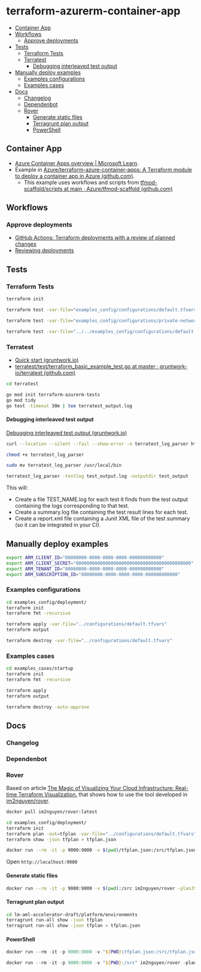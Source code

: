 # terraform-azurerm-container-app <!-- omit in toc -->

- [Container App](#container-app)
- [Workflows](#workflows)
  - [Approve deployments](#approve-deployments)
- [Tests](#tests)
  - [Terraform Tests](#terraform-tests)
  - [Terratest](#terratest)
    - [Debugging interleaved test output](#debugging-interleaved-test-output)
- [Manually deploy examples](#manually-deploy-examples)
  - [Examples configurations](#examples-configurations)
  - [Examples cases](#examples-cases)
- [Docs](#docs)
  - [Changelog](#changelog)
  - [Dependenbot](#dependenbot)
  - [Rover](#rover)
    - [Generate static files](#generate-static-files)
    - [Terragrunt plan output](#terragrunt-plan-output)
    - [PowerShell](#powershell)

## Container App

- [Azure Container Apps overview | Microsoft Learn](https://learn.microsoft.com/en-gb/azure/container-apps/overview).  
- Example in [Azure/terraform-azure-container-apps: A Terraform module to deploy a container app in Azure (github.com)](https://github.com/Azure/terraform-azure-container-apps).
  - This example uses workflows and scripts from [tfmod-scaffold/scripts at main · Azure/tfmod-scaffold (github.com)](https://github.com/Azure/tfmod-scaffold/tree/main/scripts)

## Workflows

### Approve deployments

- [GitHub Actions: Terraform deployments with a review of planned changes](https://itnext.io/github-actions-terraform-deployments-with-a-review-of-planned-changes-30143358bb5c)
- [Reviewing deployments](https://docs.github.com/en/actions/managing-workflow-runs/reviewing-deployments)

## Tests

### Terraform Tests

```bash
terraform init

terraform test -var-file="examples_config/configurations/default.tfvars"

terraform test -var-file="examples_config/configurations/private-networking.tfvars"

terraform test -var-file="../../examples_config/configurations/default.tfvars"
```

### Terratest

- [Quick start (gruntwork.io)](https://terratest.gruntwork.io/docs/getting-started/quick-start/)
- [terratest/test/terraform_basic_example_test.go at master · gruntwork-io/terratest (github.com)](https://github.com/gruntwork-io/terratest/blob/master/test/terraform_basic_example_test.go)

```bash
cd terratest

go mod init terraform-azurerm-tests
go mod tidy
go test -timeout 30m | tee terratest_output.log
```

#### Debugging interleaved test output

[Debugging interleaved test output (gruntwork.io)](https://terratest.gruntwork.io/docs/testing-best-practices/debugging-interleaved-test-output/)

```bash
curl --location --silent --fail --show-error -o terratest_log_parser https://github.com/gruntwork-io/terratest/releases/download/v0.13.13/terratest_log_parser_linux_amd64

chmod +x terratest_log_parser

sudo mv terratest_log_parser /usr/local/bin

terratest_log_parser -testlog test_output.log -outputdir test_output
```

This will:

- Create a file TEST_NAME.log for each test it finds from the test output containing the logs corresponding to that test.
- Create a summary.log file containing the test result lines for each test.
- Create a report.xml file containing a Junit XML file of the test summary (so it can be integrated in your CI).

## Manually deploy examples

```bash
export ARM_CLIENT_ID="00000000-0000-0000-0000-000000000000"
export ARM_CLIENT_SECRET="0000000000000000000000000000000000000000000"
export ARM_TENANT_ID="00000000-0000-0000-0000-000000000000"
export ARM_SUBSCRIPTION_ID="00000000-0000-0000-0000-000000000000"
```

### Examples configurations

```bash
cd examples_config/deployment/
terraform init
terraform fmt -recursive

terraform apply -var-file="../configurations/default.tfvars"
terraform output

terraform destroy -var-file="../configurations/default.tfvars"
```

### Examples cases

```bash
cd examples_cases/startup
terraform init
terraform fmt -recursive

terraform apply
terraform output

terraform destroy -auto-approve
```


## Docs

### Changelog

### Dependenbot

### Rover

Based on article [The Magic of Visualizing Your Cloud Infrastructure: Real-time Terraform Visualization.](https://medium.com/@prasadanilmore/the-magic-of-visualizing-your-cloud-infrastructure-real-time-terraform-visualization-c85ac0ca4933) that shows how to use the tool developed in [im2nguyen/rover](https://github.com/im2nguyen/rover).

```bash
docker pull im2nguyen/rover:latest

cd examples_config/deployment/
terraform init
terraform plan -out=tfplan -var-file="../configurations/default.tfvars"
terraform show -json tfplan > tfplan.json

docker run --rm -it -p 9000:9000 -v $(pwd)/tfplan.json:/src/tfplan.json im2nguyen/rover:latest -planJSONPath=tfplan.json
```

Open `http://localhost:9000`

#### Generate static files

```bash
docker run --rm -it -p 9000:9000 -v $(pwd):/src im2nguyen/rover -planJSONPath=tfplan.json -standalone true
```

#### Terragrunt plan output

```bash
cd lm-aml-accelerator-draft/platform/environments
terragrunt run-all show -json tfplan
terragrunt run-all show -json tfplan > tfplan.json
```

#### PowerShell

```powershell
docker run --rm -it -p 9000:9000 -v "${PWD}\tfplan.json:/src/tfplan.json" im2nguyen/rover:latest -planJSONPath="tfplan.json"

docker run --rm -it -p 9000:9000 -v "${PWD}:/src" im2nguyen/rover -planJSONPath="tfplan.json" -standalone true
```
